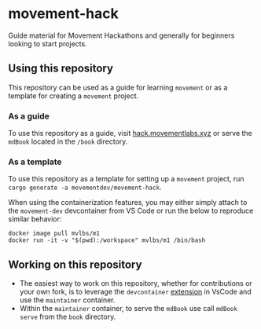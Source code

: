 # movement-hack
Guide material for Movement Hackathons and generally for beginners looking to start projects.

## Using this repository
This repository can be used as a guide for learning `movement` or as a template for creating a `movement` project.

### As a guide
To use this repository as a guide, visit [hack.movementlabs.xyz](hack.movement.xyz) or serve the `mdBook` located in the `/book` directory.

### As a template
To use this repository as a template for setting up a `movement` project, run `cargo generate -a movementdev/movement-hack`.

When using the containerization features, you may either simply attach to the `movement-dev` devcontainer from VS Code or run the below to reproduce similar behavior:

```
docker image pull mvlbs/m1
docker run -it -v "$(pwd):/workspace" mvlbs/m1 /bin/bash
```

## Working on this repository
- The easiest way to work on this repository, whether for contributions or your own fork, is to leverage the `devcontainer` [extension](https://code.visualstudio.com/docs/devcontainers/containers) in VsCode and use the `maintainer` container. 
- Within the `maintainer` container, to serve the `mdBook` use call `mdBook serve` from the `book` directory. 
